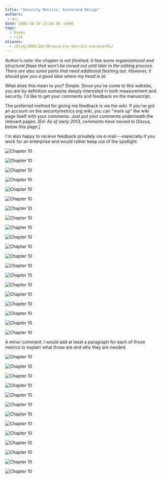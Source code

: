 ```yaml
---
title: "Security Metrics: Scorecard Design"
authors:
 - arj
date: 2005-10-19 12:54:50 -0400
tags:
  - books
  - risk
aliases:
  - /blog/2005/10/19/security-metrics-scorecards/
---
```

_Author's note: the chapter is not finished. It has some organizational and structural flaws that won't be ironed out until later in the editing process. There are also some parts that need additional fleshing out. However, it should give you a good idea where my head is at._

What does this mean to you? Simple. Since you've come to this website, you are by definition someone deeply interested in both measurement and security. I'd like to get your comments and feedback on the manuscript.

The preferred method for giving me feedback is via the wiki. If you've got an account on the securitymetrics.org wiki, you can "mark up" the wiki page itself with your comments. Just put your comments underneath the relevant pages. _[Ed: As of early 2013, comments have moved to Discus, below this page.]_

I'm also happy to receive feedback privately via e-mail---especially if you work for an enterprise and would rather keep out of the spotlight.

![Chapter 10](/images/book-ch10/image-01.png)

![Chapter 10](/images/book-ch10/image-02.png)

![Chapter 10](/images/book-ch10/image-03.png)

![Chapter 10](/images/book-ch10/image-04.png)

![Chapter 10](/images/book-ch10/image-05.png)

![Chapter 10](/images/book-ch10/image-06.png)

![Chapter 10](/images/book-ch10/image-07.png)

![Chapter 10](/images/book-ch10/image-08.png)

![Chapter 10](/images/book-ch10/image-09.png)

![Chapter 10](/images/book-ch10/image-10.png)

![Chapter 10](/images/book-ch10/image-11.png)

![Chapter 10](/images/book-ch10/image-12.png)

![Chapter 10](/images/book-ch10/image-13.png)

![Chapter 10](/images/book-ch10/image-14.png)

![Chapter 10](/images/book-ch10/image-15.png)

![Chapter 10](/images/book-ch10/image-16.png)

![Chapter 10](/images/book-ch10/image-17.png)

![Chapter 10](/images/book-ch10/image-18.png)

![Chapter 10](/images/book-ch10/image-19.png)

![Chapter 10](/images/book-ch10/image-20.png)

A minor comment: I would add at least a paragraph for each of those metrics to explain what those are and why they are needed.

![Chapter 10](/images/book-ch10/image-21.png)

![Chapter 10](/images/book-ch10/image-22.png)

![Chapter 10](/images/book-ch10/image-23.png)

![Chapter 10](/images/book-ch10/image-24.png)

![Chapter 10](/images/book-ch10/image-25.png)

![Chapter 10](/images/book-ch10/image-26.png)

![Chapter 10](/images/book-ch10/image-27.png)

![Chapter 10](/images/book-ch10/image-28.png)

![Chapter 10](/images/book-ch10/image-29.png)

![Chapter 10](/images/book-ch10/image-30.png)

![Chapter 10](/images/book-ch10/image-31.png)

![Chapter 10](/images/book-ch10/image-32.png)

![Chapter 10](/images/book-ch10/image-33.png)
&nbsp;